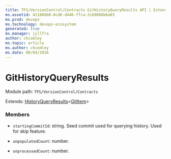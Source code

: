 ```yaml
---
title: TFS/VersionControl/Contracts GitHistoryQueryResults API | Extensions for Azure DevOps Services
ms.assetid: 411868b0-8cd6-d446-ffca-2cb9886b6a03
ms.prod: devops
ms.technology: devops-ecosystem
generated: true
ms.manager: jillfra
author: chcomley
ms.topic: article
ms.author: chcomley
ms.date: 08/04/2016
---
```


# GitHistoryQueryResults

Module path: `TFS/VersionControl/Contracts`

Extends: [HistoryQueryResults](../../../TFS/VersionControl/Contracts/HistoryQueryResults.md)&lt;[GitItem](../../../TFS/VersionControl/Contracts/GitItem.md)&gt;

### Members

* `startingCommitId`: string. Seed commit used for querying history.  Used for skip feature.

* `unpopulatedCount`: number. 

* `unprocessedCount`: number. 

